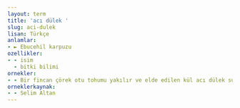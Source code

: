 ```yaml
---
layout: term
title: 'acı dülek '
slug: aci-dulek
lisan: Türkçe
anlamlar:
- ► Ebucehil karpuzu
ozellikler:
- - isim
  - bitki bilimi
ornekler:
- - Bir fincan çörek otu tohumu yakılır ve elde edilen kül acı dülek suyu ile karıştırılarak uygulanır.
orneklerkaynak:
- - Selim Altan
---
```

